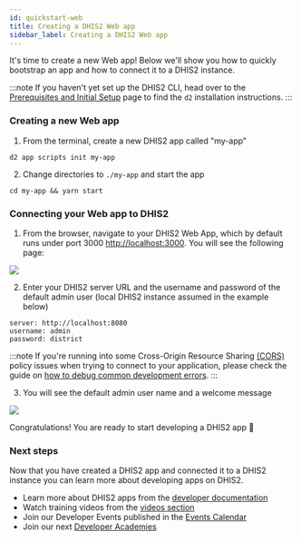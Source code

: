 ```yaml
---
id: quickstart-web
title: Creating a DHIS2 Web app
sidebar_label: Creating a DHIS2 Web app
---
```


It's time to create a new Web app! Below we'll show you how to quickly bootstrap an app and how to connect it to a DHIS2 instance.

:::note
If you haven't yet set up the DHIS2 CLI, head over to the [Prerequisites and Initial Setup](../quickstart.md#running-dhis2-locally-in-a-container-optional) page to find the `d2` installation instructions.
:::

### Creating a new Web app

1. From the terminal, create a new DHIS2 app called "my-app"

```shell
d2 app scripts init my-app
```

2. Change directories to `./my-app` and start the app

```shell
cd my-app && yarn start
```

### Connecting your Web app to DHIS2

1. From the browser, navigate to your DHIS2 Web App, which by default runs under port 3000 [http://localhost:3000](http://localhost:3000). You will see the following page:

![](../assets/quickstart_guides/new-app-login-page.png)

2. Enter your DHIS2 server URL and the username and password of the default admin user (local DHIS2 instance assumed in the example below)

```
server: http://localhost:8080
username: admin
password: district
```
:::note
If you're running into some Cross-Origin Resource Sharing [(CORS)](https://developer.mozilla.org/en-US/docs/Web/HTTP/CORS) policy issues when trying to connect to your application, please check the guide on [how to debug common development errors](../guides/debug-instance).
:::

3. You will see the default admin user name and a welcome message

![](../assets/quickstart_guides/new-app-login-success.png)

Congratulations! You are ready to start developing a DHIS2 app 🎊

### Next steps

Now that you have created a DHIS2 app and connected it to a DHIS2 instance you can learn more about developing apps on DHIS2.

-   Learn more about DHIS2 apps from the [developer documentation](https://docs.dhis2.org/dhis2_developer_manual/apps.html)
-   Watch training videos from the [videos section](../dev-videos)
-   Join our Developer Events published in the [Events Calendar](https://dhis2.org/news-and-events)
-   Join our next [Developer Academies](https://dhis2.org/academy/level-2)

